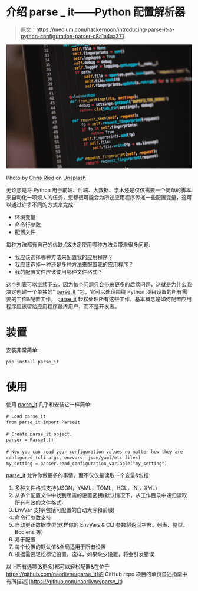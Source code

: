 # 介绍 parse _ it——Python 配置解析器

> 原文：<https://medium.com/hackernoon/introducing-parse-it-a-python-configuration-parser-c8a1a4aa371>

![](img/190c4ade3029c599b7c18ff71eedde32.png)

Photo by [Chris Ried](https://unsplash.com/@cdr6934?utm_source=medium&utm_medium=referral) on [Unsplash](https://unsplash.com?utm_source=medium&utm_medium=referral)

无论您是将 Python 用于前端、后端、大数据、学术还是仅仅需要一个简单的脚本来自动化一项烦人的任务，您都很可能会为所述应用程序传递一些配置变量，这可以通过许多不同的方式来完成:

*   环境变量
*   命令行参数
*   配置文件

每种方法都有自己的优缺点&决定使用哪种方法会带来很多问题:

*   我应该选择哪种方法来配置我的应用程序？
*   我应该选择一种还是多种方法来配置我的应用程序？
*   我的配置文件应该使用哪种文件格式？

这个列表可以继续下去，因为每个问题只会带来更多的后续问题，这就是为什么我决定创建一个单独的" [parse_it](https://github.com/naorlivne/parse_it) "包，它可以处理围绕 Python 项目设置的所有需要的工作&配置工作， [parse_it](https://github.com/naorlivne/parse_it) 轻松处理所有这些工作，基本概念是如何配置应用程序应该留给应用程序最终用户，而不是开发者。

# 装置

安装非常简单:

```
pip install parse_it
```

# 使用

使用 [parse_it](https://github.com/naorlivne/parse_it) 几乎和安装它一样简单:

```
# Load parse_it
from parse_it import ParseIt

# Create parse_it object.
parser = ParseIt()

# Now you can read your configuration values no matter how they are configured (cli args, envvars, json/yaml/etc files)
my_setting = parser.read_configuration_variable("my_setting")
```

[parse_it](https://github.com/naorlivne/parse_it) 允许你做更多的事情，而不仅仅是读取一个变量&包括:

1.  多种文件格式支持(JSON，YAML，TOML，HCL，INI，XML)
2.  从多个配置文件中找到所需的设置密钥(默认情况下，从工作目录中递归读取所有有效的文件格式)
3.  EnvVar 支持(包括可配置的自动大写和前缀)
4.  命令行参数支持
5.  自动更正数据类型(这样你的 EnvVars & CLI 参数将返回字典、列表、整型、Boolens 等)
6.  易于配置
7.  每个设置的默认值&全局适用于所有设置
8.  根据需要轻松标记设置，这样，如果缺少设置，将会引发错误

以上所有选项(&更多)都可以轻松配置&在位于 https://github.com/naorlivne/parse_it[的 GitHub repo 项目的单页自述指南中有所描述](https://github.com/naorlivne/parse_it)